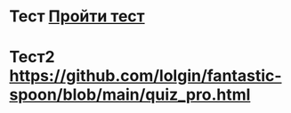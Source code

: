 # Тест [Пройти тест](https://lolgin.github.io/fantastic-spoon/quiz_pro.html)
# Тест2 https://github.com/lolgin/fantastic-spoon/blob/main/quiz_pro.html
